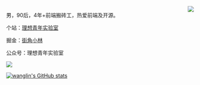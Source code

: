 <img align="right" src="https://github-readme-stats.vercel.app/api?username=wanglin2&hide=contribs,prs,issues&include_all_commits=true&locale=cn" />

男，90后，4年+前端搬砖工，热爱前端及开源。

个站：[理想青年实验室](http://lxqnsys.com/)

掘金：[街角小林](https://juejin.cn/user/325111170756279/posts)

公众号：理想青年实验室

![](http://assets.lxqnsys.com/WechatIMG875%20%284%29.png)

[![wanglin's GitHub stats](https://github-readme-stats.vercel.app/api?username=wanglin2&hide=contribs,prs,issues&include_all_commits=true&locale=cn)](https://github.com/anuraghazra/github-readme-stats)
